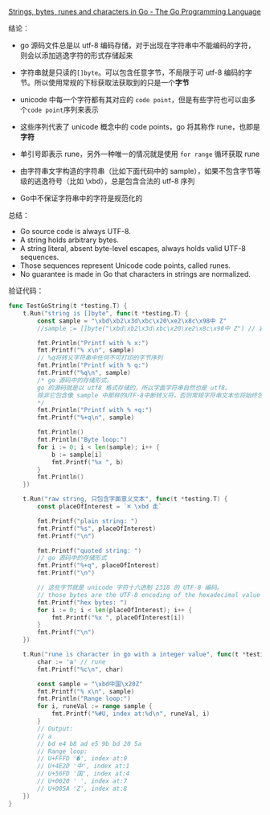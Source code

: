 [Strings, bytes, runes and characters in Go - The Go Programming Language](https://go.dev/blog/strings)



结论：

- go 源码文件总是以 utf-8 编码存储，对于出现在字符串中不能编码的字符，则会以添加逃逸字符的形式存储起来

- 字符串就是只读的`[]byte`。可以包含任意字节，不局限于可 utf-8 编码的字节。所以使用常规的下标获取法获取到的只是一个**字节**

- unicode 中每一个字符都有其对应的 `code point`，但是有些字符也可以由多个`code point`序列来表示

- 这些序列代表了 unicode 概念中的 code points，go 将其称作 rune，也即是**字符**

- 单引号即表示 rune，另外一种唯一的情况就是使用 `for range` 循环获取 rune

- 由字符串文字构造的字符串（比如下面代码中的 sample），如果不包含字节等级的逃逸符号（比如 \xbd），总是包含合法的 utf-8 序列

- Go中不保证字符串中的字符是规范化的



总结：

- Go source code is always UTF-8.
- A string holds arbitrary bytes.
- A string literal, absent byte-level escapes, always holds valid UTF-8 sequences.
- Those sequences represent Unicode code points, called runes.
- No guarantee is made in Go that characters in strings are normalized.



验证代码：

```go
func TestGoString(t *testing.T) {
	t.Run("string is []byte", func(t *testing.T) {
		const sample = "\xbd\xb2\x3d\xbc\x20\xe2\x8c\x98中 Z"
		//sample := []byte("\xbd\xb2\x3d\xbc\x20\xe2\x8c\x98中 Z") // 若把 sample 换成 []byte形式, 其与字符串形式的输出一模一样

		fmt.Println("Printf with % x:")
		fmt.Printf("% x\n", sample)
		// %q将转义字符串中任何不可打印的字节序列
		fmt.Println("Printf with % q:")
		fmt.Printf("%q\n", sample)
		/* go 源码中的存储形式。
		go 的源码就是以 utf8 格式存储的，所以字面字符串自然也是 utf8。
		除非它包含像 sample 中那样的UTF-8中断转义符，否则常规字符串文本也将始终包含有效的UTF-8。
		*/
		fmt.Println("Printf with % +q:")
		fmt.Printf("%+q\n", sample)

		fmt.Println()
		fmt.Println("Byte loop:")
		for i := 0; i < len(sample); i++ {
			b := sample[i]
			fmt.Printf("%x ", b)
		}
		fmt.Println()
	})

	t.Run("raw string, 只包含字面意义文本", func(t *testing.T) {
		const placeOfInterest = `⌘ \xbd 走`

		fmt.Printf("plain string: ")
		fmt.Printf("%s", placeOfInterest)
		fmt.Printf("\n")

		fmt.Printf("quoted string: ")
		// go 源码中的存储形式
		fmt.Printf("%+q", placeOfInterest)
		fmt.Printf("\n")

		// 这些字节就是 unicode 字符十六进制 2318 的 UTF-8 编码。
		// those bytes are the UTF-8 encoding of the hexadecimal value 2318.
		fmt.Printf("hex bytes: ")
		for i := 0; i < len(placeOfInterest); i++ {
			fmt.Printf("%x ", placeOfInterest[i])
		}
		fmt.Printf("\n")
	})

	t.Run("rune is character in go with a integer value", func(t *testing.T) {
		char := 'a' // rune
		fmt.Printf("%c\n", char)

		const sample = "\xbd中国\x20Z"
		fmt.Printf("% x\n", sample)
		fmt.Println("Range loop:")
		for i, runeVal := range sample {
			fmt.Printf("%#U, index at:%d\n", runeVal, i)
		}
		// Output: 
        // a
		// bd e4 b8 ad e5 9b bd 20 5a
		// Range loop:
		// U+FFFD '�', index at:0
		// U+4E2D '中', index at:1
		// U+56FD '国', index at:4
		// U+0020 ' ', index at:7
		// U+005A 'Z', index at:8
	})
}
```
